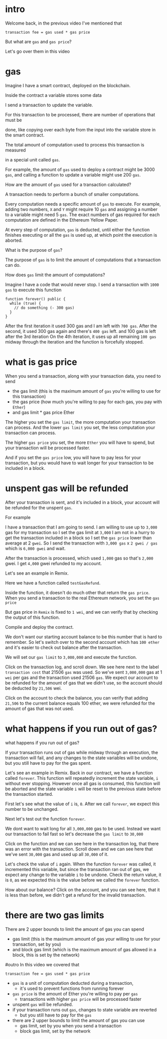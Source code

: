 # intro

Welcome back, in the previous video I've mentioned that

```
transaction fee = gas used * gas price
```

But what are `gas` and `gas price`?

Let's go over them in this video

# gas

Imagine I have a smart contract, deployed on the blockchain.

Inside the contract a variable stores some data

I send a transaction to update the variable.

For this transaction to be processed, there are number of operations that must be

done, like copying over each byte from the input into the variable store in the smart contract.

The total amount of computation used to process this transaction is measured

in a special unit called `gas`.

For example, the amount of `gas` used to deploy a contract might be 3000 `gas`,
and calling a function to update a variable might use 200 `gas`.

How are the amount of `gas` used for a transaction calculated?

A transaction needs to perform a bunch of smaller computations.

Every computation needs a specific amount of `gas` to execute. For example,
adding two numbers, `X` and `Y` might require 10 `gas`
and assigning a number to a variable might need 5 `gas`. The exact numbers of
gas required for each computation are defined in the Ethereum Yellow Paper.

At every step of
computation, `gas` is deducted, until either the function finishes executing or
all the `gas` is used up, at which point the execution is aborted.

What is the purpose of `gas`?

The purpose of `gas` is to limit the amount of computations that a transaction can do.

How does `gas` limit the amount of computations?

Imagine I have a code that would never stop.
I send a transaction with `1000 gas` to execute this function

```
function forever() public {
  while (true) {
    // do something (- 300 gas)
  }
}
```

After the first iteration it used 300 gas and I am left with `700 gas`.
After the second, it used 300 gas again and there's `400 gas` left.
and 100 gas is left after the 3rd iteration
On the 4th iteration, it uses up all remaining `100 gas` midway through the iteration
and the function is forcefully stopped.

# what is gas price

When you send a transaction, along with your transaction data,
you need to send

- the gas limit (this is the maximum amount of `gas` you're willing to use for this transaction)
- the gas price (how much you're willing to pay for each gas, you pay with `Ether`)
- and gas limit \* gas price Ether

The higher you set the `gas limit`, the more computation your transaction can process.
And the lower `gas limit` you set, the less computation your transaction can process.

The higher `gas price` you set, the more `Ether` you will have to spend, but your
transaction will be processed faster.

And if you set the `gas price` low, you will have to pay less for your transaction,
but you would have to wait longer for your transaction to be included in a block.

# unspent gas will be refunded

After your transaction is sent, and it's included in a block,
your account will be refunded for the unspent `gas`.

For example

I have a transaction that I am going to send.
I am willing to use up to `3,000` gas for my transaction so I set the gas limit at `3,000`
I am not in a hurry to get the transaction included in a block so I set the `gas price` lower than average at 2 `gwei`.
So I send the transaction with `3,000 gas` x `2 gwei / gas` which is `6,000 gwei`
and wait.

After the transaction is processed, which used `1,000` gas so that's `2,000` gwei.
I get `4,000` gwei refunded to my account.

Let's see an example in Remix.

Here we have a function called `testGasRefund`.

Inside the function, it doesn't do much other that return the `gas price`.
When you send a transaction to the real Ethereum network, you set the `gas price`

But gas price in `Remix` is fixed to `1 wei`, and we can verify that by checking the
output of this function.

Compile and deploy the contract.

We don't want our starting account balance to be this number that is hard to remember.
So let's switch over to the second account which has `100 ether` and it's easier to check out balance after
the transaction.

We will set our `gas limit` to `3,000,000` and execute the function.

Click on the transaction log, and scroll down. We see here next to the label `transaction cost` that
21506 `gas` was used. So we've sent `3,000,000` gas at 1 `wei` per gas and the
transaction used 21506 `gas`. We expect our account to be refunded for the amount
of gas that we didn't use, so the account should be deducted by `21,506` wei.

Click on the account to check the balance, you can verify that adding `21,506` to the current balance
equals 100 ether, we were refunded for the amount of gas that was not used.

# what happens if you run out of gas?

what happens if you run out of gas?

If your transaction runs out of gas while midway through an execution,
the transaction will fail, and any changes to the state variables will be undone,
but you still have to pay for the gas spent.

Let's see an example in Remix. Back in our contract, we have a function called `forever`.
This function will repeatedly increment the state variable, `i` without ever stopping.
However once all gas is consumed, this function will be aborted and the state variable `i` will be reset to the
previous state before the transaction started.

First let's see what the value of `i` is, `0`. After we call `forever`, we expect this number to be unchanged.

Next let's test out the function `forever`.

We dont want to wait long for all `3,000,000` gas to be used.
Instead we want our transaction to fail fast so let's decrease the `gas limit` to `30,000`

Click on the function and we can see here in the transaction log, that there was an error with the transaction.
Scroll down and we can see here that we've sent `30,000` gas and used up all `30,000` of it.

Let's check the value of `i` again. When the function `forever` was called, it incremented this variable,
but since the transaction ran out of gas, we expect any change to the variable `i` to be undone.
Check the return value, it is `0`, as we expected this is the value before we called the `forever` function.

How about our balance? Click on the account, and you can see here, that it is less than before,
we didn't get a refund for the invalid transaction.

# there are two gas limits

There are 2 upper bounds to limit the amount of gas you can spend

- gas limit (this is the maximum amount of gas your willing to use for your transaction, set by you)
- and block gas limit (which is the maximum amount of gas allowed in a block, this is set by the network)

#outro
In this video we covered that

```
transaction fee = gas used * gas price
```

- `gas` is a unit of computation deducted during a transaction,
  - it's used to prevent functions from running forever
- `gas price` is the amount of Ether you're willing to pay per `gas`
  - transactions with higher `gas price` will be processed faster
- unspent `gas` will be refunded.
- if your transaction runs out `gas`, changes to state variable are reverted
  - but you still have to pay for the `gas`
- there are 2 upper bounds to limit the amount of gas you can use
  - gas limit, set by you when you send a transaction
  - block gas limit, set by the network
